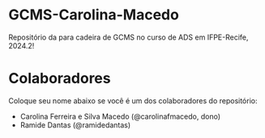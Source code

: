 # GCMS-Carolina-Macedo
Repositório da para cadeira de GCMS no curso de ADS em IFPE-Recife, 2024.2!

# Colaboradores
Coloque seu nome abaixo se você é um dos colaboradores do repositório:

* Carolina Ferreira e Silva Macedo (@carolinafmacedo, dono)
* Ramide Dantas (@ramidedantas)
